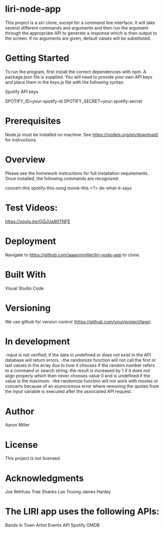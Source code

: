 # liri-node-app
 
This project is a siri clone, except for a command line interface. It will take several different commands and arguments and then run the argument through the appropriate API to generate a response which is then output to the screen. If no arguments are given, default values will be substituted.

# Getting Started

To run the program, first install the correct dependencies with npm. A package.json file is supplied. You will need to provide your own API keys and place them in the keys.js file with the following syntax:

Spotify API keys

SPOTIFY_ID=your-spotify-id
SPOTIFY_SECRET=your-spotify-secret

# Prerequisites
Node.js must be installed on machine. See https://nodejs.org/en/download/ for instructions.

# Overview
Please see the homework instructions for full installation requirements. Once installed, the following commands are recognized:

concert-this <?>
spotify-this-song <?>
movie-this <?>
do-what-it-says

# Test Videos:
https://youtu.be/OQJUa90TNFE

# Deployment
Navigate to https://github.com/aaaronmiller/liri-node-app to clone.

# Built With
Visual Studio Code

# Versioning
We use github for version control (https://github.com/your/project/tags).

# In development
-input is not verified, if the data in undefined or does not exist in the API database will return errors.
-the randomize function will not call the first or last values in the array due to how it chooses if the random number refers to a command or search string; the result is increased by 1 if it does not align properly which then never chooses value 0 and is undefined if the value is the maximum.
-the randomize function will not work with movies or concerts because of an asyncronous error where removing the quotes from the input variable is executed after the associated API request.

# Author
Aaron Miller

# License
This project is not licensed.

# Acknowledgments
Joe Rehfuss
Trae Shanks
Lan Truong
James Hanley

# The LIRI app uses the following APIs:

Bands in Town Artist Events API
Spotify
OMDB